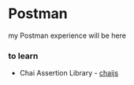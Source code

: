 # Postman

my Postman experience will be here


### to learn

- Chai Assertion Library - [chaijs](https://www.chaijs.com/)
